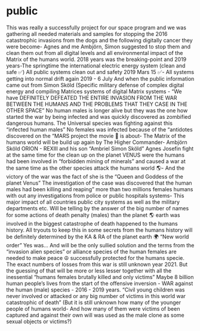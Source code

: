 # public

This was really a successfully project for our space program and we was gathering all needed materials and samples for stopping the 2016 catastrophic invasions from the dogs and the following digitally cancer they were become- Agnes and me Ambjörn,  Simon suggested to stop them and clean them out from all digital levels and all environmental impact of the Matrix of the humans world. 2018 years was the breaking-point and 2019 years-The springtime the international electric energy system (clean and safe ✅) 
All public systems clean out and safety 2019 Mars 15 ✅- All systems getting into normal drift again 2019 - 6 July 
And when the public information came out from Simon Sköld (Specific military defense of complex digital energy and compiling Matrices systems of digital Matrix systems - “We have DEFINITELY DEFEATED THE ENTIRE INVASION FROM THE WAR BETWEEN THE HUMANS AND THE PROBLEMS THAT THEY CASE IN THE OTHER SPACE” No human males is longer alive but they was the one how started the war by being infected and was quickly discovered as zombified dangerous humans. The Universal species was fighting against this “infected human males” No females was infected because of the “antidotes discovered on the “MARS project the movie 🎥 is about- The Matrix of the humans world will be build up again by The Higher Commander- Ambjörn Sköld ORION - REXIII  and his son “Ambriel Simon Sköld” Agnes Josefin fight at the same time for the clean up on the planet VENUS were the humans had been involved in “forbidden mining of minerals” and caused a war at the same time as the other species attack the humans world 🌎- And the victory of the war was the fact of she is the “Queen and Goddess of the planet Venus” The investigation of the case was discovered that the human males had been killing and reaping” more than two millions females humans with out any investigations from police or public hospitals systems- This major impact of all countries public city systems as well as the military departments etc. Will be telling by the answer of the big number of names for some actions of death penalty (males) than the planet 🌎 earth was involved in the biggest catastrophe of death happened to the humans history. All tryouts to keep this in some secrets from the humans history will be definitely determined by the KA & RA of the planet earth 🌍 “New world order” Yes was... And will be the only sullied solution and the terms from the “invasion alien species” or alliance species of the human females are needed to make peace ☮️ successfully protected for the humans specie. The exact numbers of losses from this war is still unknown year 2021. But the guessing of that will be more or less lesser together with all the inessential “humans females brutally killed and only victims” Maybe 8 billion human people’s lives from the start of the offensive inversion - WAR against the human (male) species - 2016 - 2019 years. 
“Civil young children was never involved or attacked or any big number of victims in this world war catastrophic of death” (But it is still unknown how many of the younger people of humans world- And how many of them were victims of been captured and against their own will was used as the male clone as some sexual objects or victims?) 
